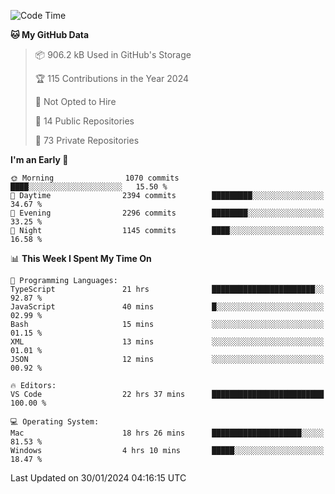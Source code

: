 <!--START_SECTION:waka-->
![Code Time](http://img.shields.io/badge/Code%20Time-5%2C171%20hrs%2013%20mins-blue)

**🐱 My GitHub Data** 

> 📦 906.2 kB Used in GitHub's Storage 
 > 
> 🏆 115 Contributions in the Year 2024
 > 
> 🚫 Not Opted to Hire
 > 
> 📜 14 Public Repositories 
 > 
> 🔑 73 Private Repositories 
 > 
**I'm an Early 🐤** 

```text
🌞 Morning                1070 commits        ████░░░░░░░░░░░░░░░░░░░░░   15.50 % 
🌆 Daytime                2394 commits        █████████░░░░░░░░░░░░░░░░   34.67 % 
🌃 Evening                2296 commits        ████████░░░░░░░░░░░░░░░░░   33.25 % 
🌙 Night                  1145 commits        ████░░░░░░░░░░░░░░░░░░░░░   16.58 % 
```


📊 **This Week I Spent My Time On** 

```text
💬 Programming Languages: 
TypeScript               21 hrs              ███████████████████████░░   92.87 % 
JavaScript               40 mins             █░░░░░░░░░░░░░░░░░░░░░░░░   02.99 % 
Bash                     15 mins             ░░░░░░░░░░░░░░░░░░░░░░░░░   01.15 % 
XML                      13 mins             ░░░░░░░░░░░░░░░░░░░░░░░░░   01.01 % 
JSON                     12 mins             ░░░░░░░░░░░░░░░░░░░░░░░░░   00.92 % 

🔥 Editors: 
VS Code                  22 hrs 37 mins      █████████████████████████   100.00 % 

💻 Operating System: 
Mac                      18 hrs 26 mins      ████████████████████░░░░░   81.53 % 
Windows                  4 hrs 10 mins       █████░░░░░░░░░░░░░░░░░░░░   18.47 % 
```


 Last Updated on 30/01/2024 04:16:15 UTC
<!--END_SECTION:waka-->


